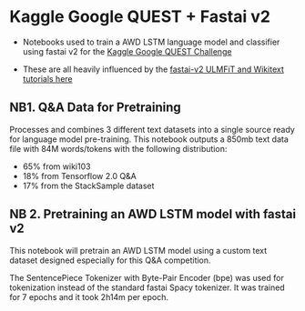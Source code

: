 # Kaggle Google QUEST + Fastai v2

- Notebooks used to train a AWD LSTM language model and classifier using fastai v2 for the [Kaggle Google QUEST Challenge](https://www.kaggle.com/c/google-quest-challenge)

- These are all heavily influenced by the [fastai-v2 ULMFiT and Wikitext tutorials here](http://dev.fast.ai/tutorial.ulmfit)

## NB1. Q&A Data for Pretraining
Processes and combines 3 different text datasets into a single source ready for language model pre-training. This notebook outputs a 850mb text data file with 84M words/tokens with the following distribution:

- 65% from wiki103
- 18% from Tensorflow 2.0 Q&A
- 17% from the StackSample dataset

## NB 2. Pretraining an AWD LSTM model with fastai v2
This notebook will pretrain an AWD LSTM model using a custom text dataset designed especially for this Q&A competition.

The SentencePiece Tokenizer with Byte-Pair Encoder (bpe) was used for tokenization instead of the standard fastai Spacy tokenizer. It was trained for 7 epochs and it took 2h14m per epoch.
